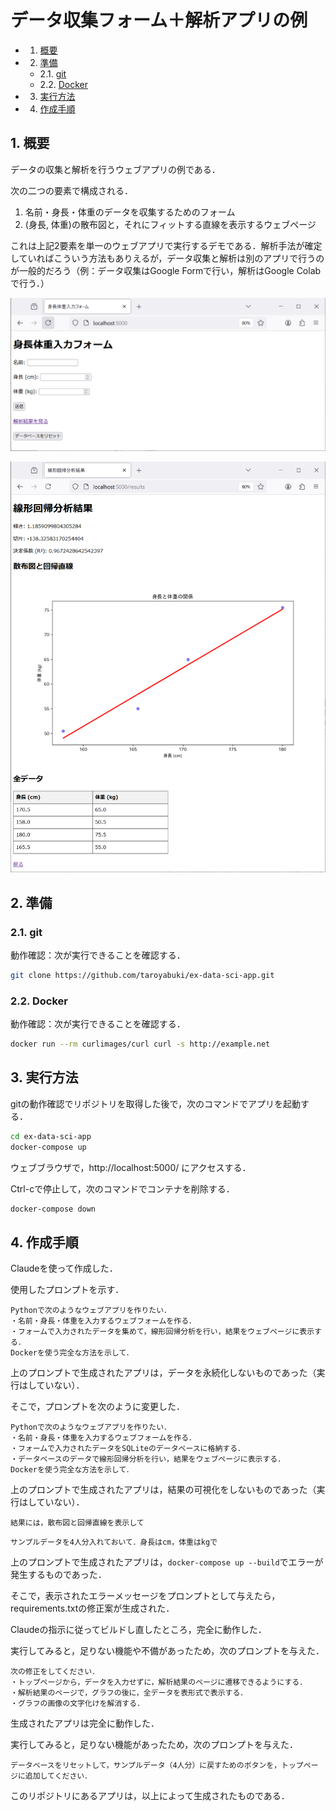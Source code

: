 # データ収集フォーム＋解析アプリの例

<!-- vscode-markdown-toc -->
* 1. [概要](#)
* 2. [準備](#-1)
	* 2.1. [git](#git)
	* 2.2. [Docker](#Docker)
* 3. [実行方法](#-1)
* 4. [作成手順](#-1)

<!-- vscode-markdown-toc-config
	numbering=true
	autoSave=true
	/vscode-markdown-toc-config -->
<!-- /vscode-markdown-toc -->

##  1. <a name=''></a>概要

データの収集と解析を行うウェブアプリの例である．

次の二つの要素で構成される．

1. 名前・身長・体重のデータを収集するためのフォーム
1. (身長, 体重)の散布図と，それにフィットする直線を表示するウェブページ

これは上記2要素を単一のウェブアプリで実行するデモである．解析手法が確定していればこういう方法もありえるが，データ収集と解析は別のアプリで行うのが一般的だろう（例：データ収集はGoogle Formで行い，解析はGoogle Colabで行う．）

![名前・身長・体重のデータを収集するためのフォーム](capture1.png)

![(身長, 体重)の散布図と，それにフィットする直線を表示するウェブページ](capture2.png)

##  2. <a name='-1'></a>準備

###  2.1. <a name='git'></a>git

動作確認：次が実行できることを確認する．

```bash
git clone https://github.com/taroyabuki/ex-data-sci-app.git
```

###  2.2. <a name='Docker'></a>Docker

動作確認：次が実行できることを確認する．

```bash
docker run --rm curlimages/curl curl -s http://example.net
```

##  3. <a name='-1'></a>実行方法

gitの動作確認でリポジトリを取得した後で，次のコマンドでアプリを起動する．


```bash
cd ex-data-sci-app
docker-compose up
```

ウェブブラウザで，http://localhost:5000/ にアクセスする．

Ctrl-cで停止して，次のコマンドでコンテナを削除する．

```bash
docker-compose down
```

##  4. <a name='-1'></a>作成手順

Claudeを使って作成した．

使用したプロンプトを示す．

```
Pythonで次のようなウェブアプリを作りたい．
・名前・身長・体重を入力するウェブフォームを作る．
・フォームで入力されたデータを集めて，線形回帰分析を行い，結果をウェブページに表示する．
Dockerを使う完全な方法を示して．
```

上のプロンプトで生成されたアプリは，データを永続化しないものであった（実行はしていない）．

そこで，プロンプトを次のように変更した．

```
Pythonで次のようなウェブアプリを作りたい．
・名前・身長・体重を入力するウェブフォームを作る．
・フォームで入力されたデータをSQLiteのデータベースに格納する．
・データベースのデータで線形回帰分析を行い，結果をウェブページに表示する．
Dockerを使う完全な方法を示して．
```

上のプロンプトで生成されたアプリは，結果の可視化をしないものであった（実行はしていない）．

```
結果には，散布図と回帰直線を表示して
```

```
サンプルデータを4人分入れておいて．身長はcm，体重はkgで
```

上のプロンプトで生成されたアプリは，`docker-compose up --build`でエラーが発生するものであった．

そこで，表示されたエラーメッセージをプロンプトとして与えたら，requirements.txtの修正案が生成された．

Claudeの指示に従ってビルドし直したところ，完全に動作した．

実行してみると，足りない機能や不備があったため，次のプロンプトを与えた．

```
次の修正をしてください．
・トップページから，データを入力せずに，解析結果のページに遷移できるようにする．
・解析結果のページで，グラフの後に，全データを表形式で表示する．
・グラフの画像の文字化けを解消する．
```

生成されたアプリは完全に動作した．

実行してみると，足りない機能があったため，次のプロンプトを与えた．

```
データベースをリセットして，サンプルデータ（4人分）に戻すためのボタンを，トップページに追加してください．
```

このリポジトリにあるアプリは，以上によって生成されたものである．
